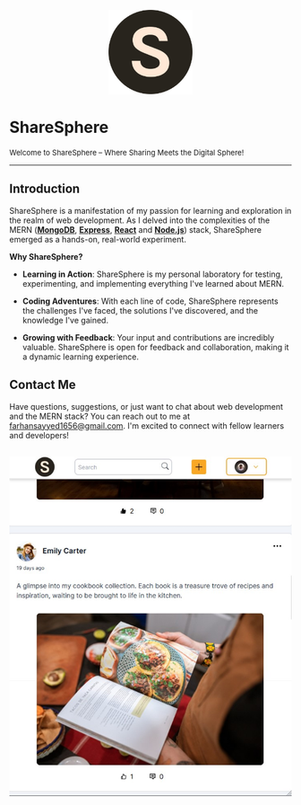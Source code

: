 <p align="center">
  <img src="logo.png" alt="ShareSphere Logo" width="150" height="150">
</p>

# ShareSphere
<font size="2">Welcome to ShareSphere – Where Sharing Meets the Digital Sphere!</font>
<hr>

## Introduction
ShareSphere is a manifestation of my passion for learning and exploration in the realm of web development. As I delved into the complexities of the MERN ([<strong>MongoDB</strong>](https://www.mongodb.com/),  [<strong>Express</strong>](https://expressjs.com/),  [<strong>React</strong>](https://react.dev/) and [<strong>Node.js</strong>](https://nodejs.org/en)) stack, ShareSphere emerged as a hands-on, real-world experiment. 

**Why ShareSphere?**

- **Learning in Action**: ShareSphere is my personal laboratory for testing, experimenting, and implementing everything I've learned about MERN.

- **Coding Adventures**: With each line of code, ShareSphere represents the challenges I've faced, the solutions I've discovered, and the knowledge I've gained.

- **Growing with Feedback**: Your input and contributions are incredibly valuable. ShareSphere is open for feedback and collaboration, making it a dynamic learning experience.


## Contact Me

Have questions, suggestions, or just want to chat about web development and the MERN stack? You can reach out to me at [farhansayyed1656@gmail.com](mailto:farhansayyed1656@gmail.com). I'm excited to connect with fellow learners and developers!

## 

<p align="center">
  <img src="/Screenshot 2023-09-12 230101.jpg" alt="ShareSphere Screenshot" width="600">
</p>